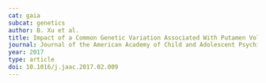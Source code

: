```yaml
---
cat: gaia
subcat: genetics
author: B. Xu et al.
title: Impact of a Common Genetic Variation Associated With Putamen Volume on Neural Mechanisms of Attention-Deficit/Hyperactivity Disorder
journal: Journal of the American Academy of Child and Adolescent Psychiatry
year: 2017
type: article
doi: 10.1016/j.jaac.2017.02.009
---
```

